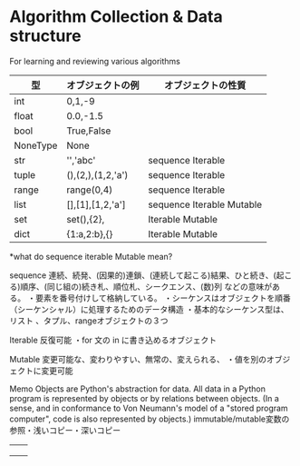 # Algorithm Collection & Data structure
For learning and reviewing various algorithms


| 型 | オブジェクトの例 |オブジェクトの性質|
| ------------- | ------------- | ------------- |
|int|0,1,-9|||
|float|0.0,-1.5|||
|bool|True,False|||
|NoneType|None||
|str|'','abc'|sequence Iterable|
|tuple|(),(2,),(1,2,'a')|sequence Iterable|
|range|range(0,4)|sequence Iterable|
|list|[],[1],[1,2,'a']|sequence Iterable Mutable|
|set|set(),{2},|Iterable Mutable|
|dict|{1:a,2:b},{}|Iterable Mutable|

*what do sequence iterable Mutable mean?

sequence
連続、続発、(因果的)連鎖、(連続して起こる)結果、ひと続き、(起こる)順序、(同じ組の)続き札、順位札、シークエンス、(数)列
などの意味がある。
・要素を番号付けして格納している。
・シーケンスはオブジェクトを順番（シーケンシャル）に処理するためのデータ構造
・基本的なシーケンス型は、リスト 、タプル、rangeオブジェクトの３つ

Iterable
反復可能
・for 文の in に書き込めるオブジェクト

Mutable
変更可能な、変わりやすい、無常の、変えられる、
・値を別のオブジェクトに変更可能

Memo
Objects are Python's abstraction for data. All data in a Python program is represented by objects or by relations between objects. (In a sense, and in conformance to Von Neumann's model of a "stored program computer", code is also represented by objects.)
immutable/mutable変数の参照・浅いコピー・深いコピー



|||
| ------------- | ------------- |
|||
|||
|||
